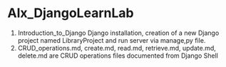 # Alx_DjangoLearnLab

1. Introduction_to_Django Django installation, creation of a new Django project named LibraryProject and run server via manage,py file.
2. CRUD_operations.md, create.md, read.md, retrieve.md, update.md, delete.md are CRUD operations files documented from Django Shell
